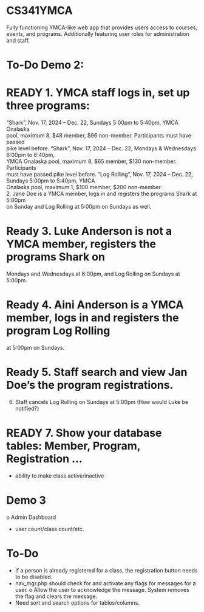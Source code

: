 # CS341YMCA
Fully functioning YMCA-like web app that provides users access to courses, events, and programs. Additionally featuring user roles for administration and staff.


# To-Do Demo 2:
# READY 1. YMCA	staff	logs	in,	set	up	three	programs:	
“Shark”,	Nov.	17,	2024 – Dec.	22,	Sundays	5:00pm	to	5:40pm,	YMCA	Onalaska	
pool,	maximum	8,	$48	member,	$96	non-member.	Participants	must	have	passed	
pike	level	before.
“Shark”,	Nov.	 17,	 2024 – Dec.	 22,	 Mondays &	Wednesdays 6:00pm	 to	 6:40pm,	
YMCA	Onalaska	pool,	maximum	8,	$65 member,	$130 non-member.	Participants	
must	have	passed	pike	level	before.
“Log	Rolling”,	Nov.	17,	2024 – Dec.	22,	Sundays	5:00pm	to	5:40pm,	YMCA	
Onalaska pool,	maximum	1,	$100 member,	$200 non-member.	
2. Jane	Doe	is	a	YMCA	member,	logs	in	and	registers	the	programs Shark	at	5:00pm	
on	Sunday	and	Log	Rolling	at	5:00pm	on	Sundays	as	well.
# Ready 3. Luke	Anderson	is	not	a	YMCA	member,	registers	the	programs Shark	on	
Mondays	and	Wednesdays at	6:00pm,	and	Log	Rolling	on	Sundays	at	5:00pm.
# Ready 4. Aini	Anderson	is	a	YMCA	member,	logs	in	and	registers	the	program	Log	Rolling	
at	5:00pm	on	Sundays.
# Ready 5. Staff	search	and	view	Jan	Doe’s	the	program	registrations.
6. Staff	cancels	Log	Rolling	on	Sundays	at	5:00pm (How	would	Luke	be	notified?)
# READY 7. Show	your	database	tables:	Member, Program, Registration …

- ability to make class active/inactive

# Demo 3
o Admin Dashboard
  - user count/class count/etc.



# To-Do
- If a person is already registered for a class, the registration button needs to be disabled.
- nav_mgr.php should check for and activate any flags for messages for a user.
  o Allow the user to acknowledge the message. System removes the flag and clears the message.
- Need sort and search options for tables/columns.